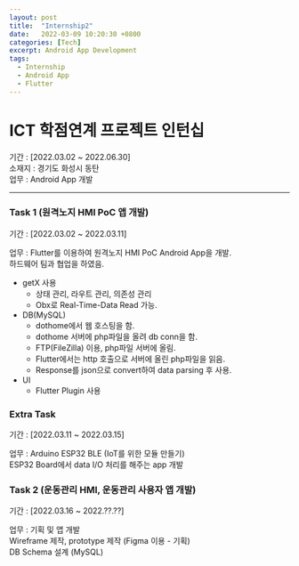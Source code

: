 ```yaml
---
layout: post
title:  "Internship2"
date:   2022-03-09 10:20:30 +0800
categories: [Tech]
excerpt: Android App Development
tags:
  - Internship
  - Android App
  - Flutter
---
```


# ICT 학점연계 프로젝트 인턴십

기간 : [2022.03.02 ~ 2022.06.30]  
소재지 : 경기도 화성시 동탄  
업무 : Android App 개발  

---  

### Task 1 (원격노지 HMI PoC 앱 개발)  

기간 : [2022.03.02 ~ 2022.03.11]  

업무 : Flutter를 이용하여 원격노지 HMI PoC Android App을 개발.  
하드웨어 팀과 협업을 하였음.  

- getX 사용
  - 상태 관리, 라우트 관리, 의존성 관리  
  - Obx로 Real-Time-Data Read 가능.  
- DB(MySQL)
  - dothome에서 웹 호스팅을 함.  
  - dothome 서버에 php파일을 올려 db conn을 함.  
  - FTP(FileZilla) 이용, php파일 서버에 올림.  
  - Flutter에서는 http 호출으로 서버에 올린 php파일을 읽음.  
  - Response를 json으로 convert하여 data parsing 후 사용.  
- UI
  - Flutter Plugin 사용  


### Extra Task

기간 : [2022.03.11 ~ 2022.03.15]  

업무 : Arduino ESP32 BLE (IoT를 위한 모듈 만들기)  
ESP32 Board에서 data I/O 처리를 해주는 app 개발  


### Task 2 (운동관리 HMI, 운동관리 사용자 앱 개발)

기간 : [2022.03.16 ~ 2022.??.??]  

업무 : 기획 및 앱 개발  
Wireframe 제작, prototype 제작 (Figma 이용 - 기획)  
DB Schema 설계  (MySQL)  
 